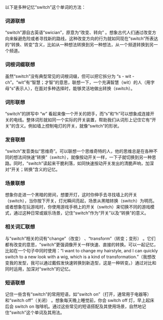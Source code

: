 以下是多种记忆“switch”这个单词的方法：

### 词源联想
“switch”源自古英语“swician”，原意为“改变、转向” 。想象古代人们通过改变方向来躲避危险或者寻找新的路线，这种改变方向的行为就如同现在“switch”所表达的“转换、转变”含义，比如从一种想法转换到另一种想法，从一个频道转换到另一个频道。

### 词根词缀联想
虽然“switch”没有典型常见的词根词缀，但可以把它拆分为 “s - wit - ch”。“wit”有“智慧；才智”的意思，联想一下，一个充满智慧（wit）的人（用字母“s”表示人），在面对多种选择时，能够灵活地做出转换（switch）。

### 词形联想
“switch”的拼写中 “w” 看起来像一个开关的把手，而“s”和“h”可以想象成连接开关的电线。整体词形就如同一个实际的开关装置，帮助我们从词形上记住它有“开关”的含义。例如墙上控制电灯的开关，就像“switch”的形状。

### 发音联想
“switch”发音类似“思维奇”。可以联想一个思维奇特的人，他的思维总是在各种不同的想法间快速“转换”（switch），就像按动开关一样，一下子就切换到另一种思路。同时，“switch”读起来干脆利落，如同快速按动开关发出的清脆声响，加深对“开关；转换”含义的记忆。

### 场景联想
想象你走进一个黑暗的房间，想要开灯，这时你伸手去寻找墙上的开关（switch），当你按下开关，灯光瞬间亮起，场景从黑暗转换（switch）为明亮。或者想象在玩游戏时，你使用游戏手柄上的开关（switch）来切换不同的游戏模式，通过这种日常或娱乐场景，记住“switch”作为“开关”以及“转换”的意义。

### 相关词汇联想
与“switch”相关的词有“change”（改变） 、“transform”（转变；变形） 。它们都有改变的意思，“switch”更强调像开关一样快速、直接的转换。可以一起记忆，比如在一个句子中同时使用：“I want to change my hairstyle, and I can quickly switch to a new look with a wig, which is a kind of transformation.”（我想改变我的发型，我可以通过戴假发快速转换到新造型，这是一种转变。）通过对比和同时运用，加深对“switch”的记忆。

### 短语联想
记住一些含有“switch”的常用短语，如“switch on”（打开，通常用于电器等）和“switch off”（关闭） 。想象每天晚上睡觉前，你会 switch off 灯，早上起床后会 switch on 咖啡机。通过这些常见的短语搭配及其使用场景，自然地记住“switch”这个单词及其用法。 